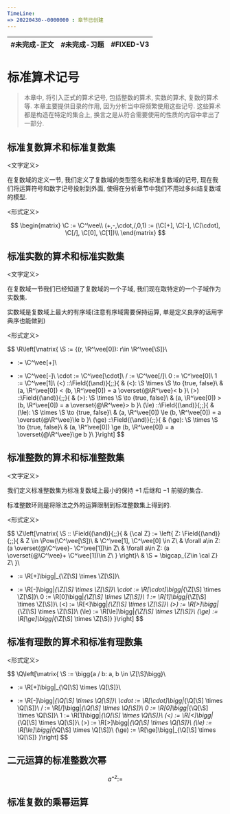 ```yaml
---
TimeLine: 
=> 20220430--0000000 : 章节已创建
---
```

| #未完成-正文 | #未完成-习题 | #FIXED-V3 | 
| ------------ | ------------ | --------- |

# 标准算术记号
> 本章中, 将引入正式的算术记号, 包括整数的算术, 实数的算术, 复数的算术等. 
> 本章主要提供目录的作用, 因为分析当中将频繁使用这些记号. 
> 这些算术都是构造在特定的集合上, 换言之是从符合需要使用的性质的内容中拿出了一部分. 


## 标准复数算术和标准复数集

\<文字定义\>

在复数域的定义一节, 我们定义了复数域的类型签名和标准复数域的记号, 现在我们将运算符号和数字记号投射到外面, 使得在分析章节中我们不用过多纠结复数域的模型. 

\<形式定义\>

$$
\begin{matrix}
\C := \C^\vee\\
(+,-,\cdot,/,0,1) := (\C[+], \C[-], \C[\cdot], \C[/], \C[0], \C[1])\\
\end{matrix}
$$

## 标准实数的算术和标准实数集

\<文字定义\> 

在复数域一节我们已经知道了复数域的一个子域, 我们现在取特定的一个子域作为实数集. 

实数域是复数域上最大的有序域(注意有序域需要保持运算, 单是定义良序的话用字典序也能做到)

\<形式定义\> 

$$
\R\left[\matrix{
\S := \{(r, \R^\vee[0]): r\in \R^\vee[\S]\}\\
+ := \C^\vee[+]\\
- := \C^\vee[-]\\
\cdot := \C^\vee[\cdot]\\
/ := \C^\vee[/]\\
0 := \C^\vee[0]\\
1 := \C^\vee[1]\\
(<) ::\Field{(\and)}{\;\;}{
    & (<): \S \times \S \to \{true, false\}\\
    & (a, \R^\vee[0]) < (b, \R^\vee[0]) = a \overset{@\R^\vee}< b
}\\
(>) ::\Field{(\and)}{\;\;}{
    & (>): \S \times \S \to \{true, false\}\\
    & (a, \R^\vee[0]) > (b, \R^\vee[0]) = a \overset{@\R^\vee}> b
}\\
(\le) ::\Field{(\and)}{\;\;}{
    & (\le): \S \times \S \to \{true, false\}\\
    & (a, \R^\vee[0]) \le (b, \R^\vee[0]) = a \overset{@\R^\vee}\le b
}\\
(\ge) ::\Field{(\and)}{\;\;}{
    & (\ge): \S \times \S \to \{true, false\}\\
    & (a, \R^\vee[0]) \ge (b, \R^\vee[0]) = a \overset{@\R^\vee}\ge b
}\\
}\right]
$$

## 标准整数的算术和标准整数集

\<文字定义\> 

我们定义标准整数集为标准复数域上最小的保持 $+1$ 后继和 $-1$ 前驱的集合. 

标准整数环则是将除法之外的运算限制到标准整数集上得到的. 

\<形式定义\> 

$$
\Z\left[\matrix{
\S :: \Field{(\and)}{\;\;}{
    & {\cal Z} := \left\{
        Z: \Field{(\and)}{\;\;}{
            & Z \in \Pow(\C^\vee[\S])\\
            & \C^\vee[1], \C^\vee[0] \in Z\\
            & \forall a\in Z: (a \overset{@\C^\vee}- \C^\vee[1])\in Z\\ 
            & \forall a\in Z: (a \overset{@\C^\vee}+ \C^\vee[1])\in Z\\ 
        }
    \right\}\\
    & \S = \bigcap_{Z\in \cal Z} Z\\
}\\
+ := \R[+]\bigg|_{\Z[\S] \times \Z[\S]}\\
- := \R[-]\bigg|_{\Z[\S] \times \Z[\S]}\\
\cdot := \R[\cdot]\bigg|_{\Z[\S] \times \Z[\S]}\\
0 := \R[0]\bigg|_{\Z[\S] \times \Z[\S]}\\
1 := \R[1]\bigg|_{\Z[\S] \times \Z[\S]}\\
(<) := \R[<]\bigg|_{\Z[\S] \times \Z[\S]}\\
(>) := \R[>]\bigg|_{\Z[\S] \times \Z[\S]}\\
(\le) := \R[\le]\bigg|_{\Z[\S] \times \Z[\S]}\\
(\ge) := \R[\ge]\bigg|_{\Z[\S] \times \Z[\S]}
}\right]
$$



## 标准有理数的算术和标准有理数集

\<形式定义\> 

$$
\Q\left[\matrix{
\S := \bigg\{a / b: a, b \in \Z[\S]\bigg\}\\
+ := \R[+]\bigg|_{\Q[\S] \times \Q[\S]}\\
- := \R[-]\bigg|_{\Q[\S] \times \Q[\S]}\\
\cdot := \R[\cdot]\bigg|_{\Q[\S] \times \Q[\S]}\\
/ := \R[/]\bigg|_{\Q[\S] \times \Q[\S]}\\
0 := \R[0]\bigg|_{\Q[\S] \times \Q[\S]}\\
1 := \R[1]\bigg|_{\Q[\S] \times \Q[\S]}\\
(<) := \R[<]\bigg|_{\Q[\S] \times \Q[\S]}\\
(>) := \R[>]\bigg|_{\Q[\S] \times \Q[\S]}\\
(\le) := \R[\le]\bigg|_{\Q[\S] \times \Q[\S]}\\
(\ge) := \R[\ge]\bigg|_{\Q[\S] \times \Q[\S]}
}\right]
$$


## 二元运算的标准整数次幂

$$
a^{\bullet z} := 
$$

## 标准复数的乘幂运算

$$
$$
